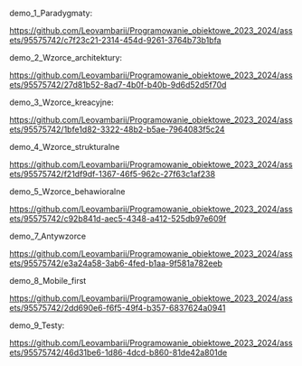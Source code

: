 demo_1_Paradygmaty:

https://github.com/Leovambarii/Programowanie_obiektowe_2023_2024/assets/95575742/c7f23c21-2314-454d-9261-3764b73b1bfa

demo_2_Wzorce_architektury:

https://github.com/Leovambarii/Programowanie_obiektowe_2023_2024/assets/95575742/27d81b52-8ad7-4b0f-b40b-9d6d52d5f70d

demo_3_Wzorce_kreacyjne:

https://github.com/Leovambarii/Programowanie_obiektowe_2023_2024/assets/95575742/1bfe1d82-3322-48b2-b5ae-7964083f5c24

demo_4_Wzorce_strukturalne

https://github.com/Leovambarii/Programowanie_obiektowe_2023_2024/assets/95575742/f21df9df-1367-46f5-962c-27f63c1af238

demo_5_Wzorce_behawioralne

https://github.com/Leovambarii/Programowanie_obiektowe_2023_2024/assets/95575742/c92b841d-aec5-4348-a412-525db97e609f

demo_7_Antywzorce

https://github.com/Leovambarii/Programowanie_obiektowe_2023_2024/assets/95575742/e3a24a58-3ab6-4fed-b1aa-9f581a782eeb

demo_8_Mobile_first

https://github.com/Leovambarii/Programowanie_obiektowe_2023_2024/assets/95575742/2dd690e6-f6f5-49f4-b357-6837624a0941

demo_9_Testy:

https://github.com/Leovambarii/Programowanie_obiektowe_2023_2024/assets/95575742/46d31be6-1d86-4dcd-b860-81de42a801de
